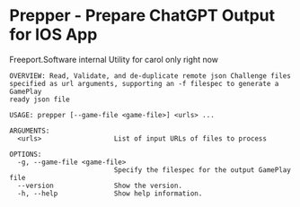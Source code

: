 #  Prepper - Prepare ChatGPT Output for IOS App

Freeport.Software internal Utility
for carol only right now
```
OVERVIEW: Read, Validate, and de-duplicate remote json Challenge files 
specified as url arguments, supporting an -f filespec to generate a GamePlay
ready json file

USAGE: prepper [--game-file <game-file>] <urls> ...

ARGUMENTS:
  <urls>                  List of input URLs of files to process

OPTIONS:
  -g, --game-file <game-file>
                          Specify the filespec for the output GamePlay file
  --version               Show the version.
  -h, --help              Show help information.
  ```

